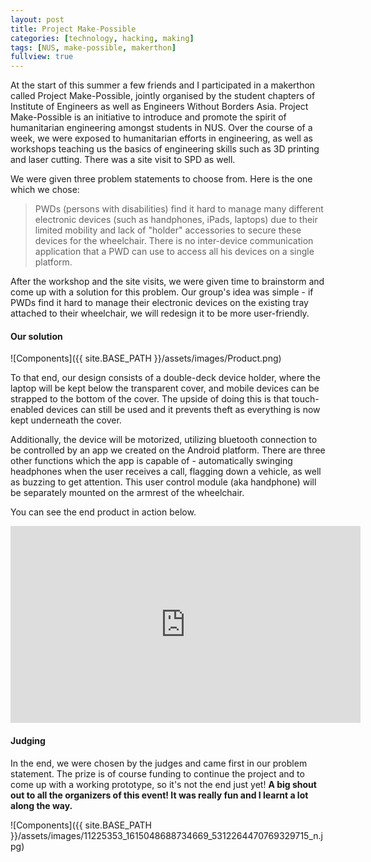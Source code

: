 ```yaml
---
layout: post
title: Project Make-Possible
categories: [technology, hacking, making]
tags: [NUS, make-possible, makerthon]
fullview: true
---
```


At the start of this summer a few friends and I participated in a makerthon called Project Make-Possible, jointly organised by the student chapters of Institute of Engineers as well as Engineers Without Borders Asia. Project Make-Possible is an initiative to introduce and promote the spirit of humanitarian engineering amongst students in NUS. Over the course of a week, we were exposed to humanitarian efforts in engineering, as well as workshops teaching us the basics of engineering skills such as 3D printing and laser cutting. There was a site visit to SPD as well.

We were given three problem statements to choose from. Here is the one which we chose:

> PWDs (persons with disabilities) find it hard to manage many different electronic devices (such as handphones, iPads, laptops) due to their limited mobility and lack of "holder" accessories to secure these devices for the wheelchair. There is no inter-device communication application that a PWD can use to access all his devices on a single platform.

After the workshop and the site visits, we were given time to brainstorm and come up with a solution for this problem. Our group's idea was simple - if PWDs find it hard to manage their electronic devices on the existing tray attached to their wheelchair, we will redesign it to be more user-friendly.

#### Our solution
![Components]({{ site.BASE_PATH }}/assets/images/Product.png)

To that end, our design consists of a double-deck device holder, where the laptop will be kept below the transparent cover, and mobile devices can be strapped to the bottom of the cover. The upside of doing this is that touch-enabled devices can still be used and it prevents theft as everything is now kept underneath the cover.

Additionally, the device will be motorized, utilizing bluetooth connection to be controlled by an app we created on the Android platform. There are three other functions which the app is capable of - automatically swinging headphones when the user receives a call, flagging down a vehicle, as well as buzzing to get attention. This user control module (aka handphone) will be separately mounted on the armrest of the wheelchair.

You can see the end product in action below.

<iframe width="560" height="315" src="https://www.youtube.com/embed/rkMLn65Syps" frameborder="0" allowfullscreen></iframe>

#### Judging
In the end, we were chosen by the judges and came first in our problem statement. The prize is of course funding to continue the project and to come up with a working prototype, so it's not the end just yet! **A big shout out to all the organizers of this event! It was really fun and I learnt a lot along the way.**

![Components]({{ site.BASE_PATH }}/assets/images/11225353_1615048688734669_5312264470769329715_n.jpg)